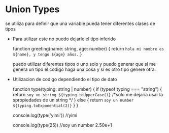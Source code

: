 # Union Types

se utiliza para definir que una variable pueda tener diferentes clases de tipos

* Para utilizar este no puedo dejarle el tipo inferido

    function greeting(name: string, age: number) {
        return `hola mi nombre es ${name}, y tengo ${age} años.`
    }

    puedo utilizar diferentes tipos o uno solo y puedo generar que si me genera un tipo el codigo haga una cosa y si es otro tipo genere otra.

* Utilizacion de codigo dependiendo el tipo de dato

    function type(typing: string | number) {
        if (typeof typing === "string") {
            return `soy un string ${typing.toUpperCase()}`
            /*solo me dejaria usar la spropiedades de un string */
        } else {
            return `soy un number ${typing.toExponential(2)}`
        }
    }

    console.log(type('yimi')) //yimi

    console.log(type(25)) //soy un number 2.50e+1
    